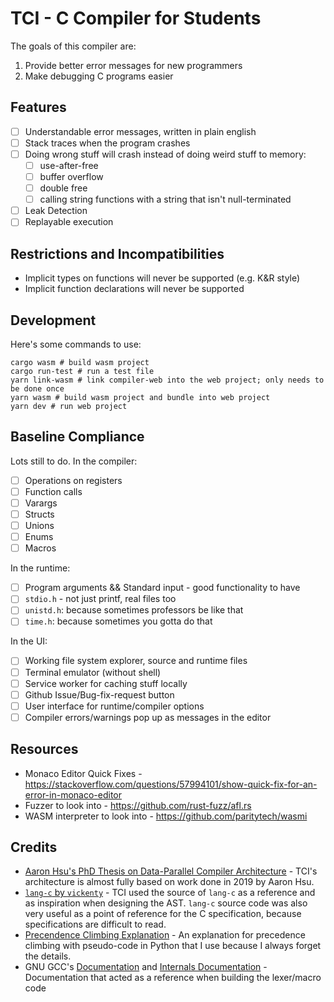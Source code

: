 # TCI - C Compiler for Students
The goals of this compiler are:

1. Provide better error messages for new programmers
2. Make debugging C programs easier

## Features
- [ ] Understandable error messages, written in plain english
- [ ] Stack traces when the program crashes
- [ ] Doing wrong stuff will crash instead of doing weird stuff to memory:
  - [ ] use-after-free
  - [ ] buffer overflow
  - [ ] double free
  - [ ] calling string functions with a string that isn't null-terminated
- [ ] Leak Detection
- [ ] Replayable execution

## Restrictions and Incompatibilities
- Implicit types on functions will never be supported (e.g. K&R style)
- Implicit function declarations will never be supported

## Development
Here's some commands to use:

```shell
cargo wasm # build wasm project
cargo run-test # run a test file
yarn link-wasm # link compiler-web into the web project; only needs to be done once
yarn wasm # build wasm project and bundle into web project
yarn dev # run web project
```

## Baseline Compliance
Lots still to do. In the compiler:

- [ ] Operations on registers
- [ ] Function calls
- [ ] Varargs
- [ ] Structs
- [ ] Unions
- [ ] Enums
- [ ] Macros

In the runtime:

- [ ] Program arguments && Standard input - good functionality to have
- [ ] `stdio.h` - not just printf, real files too
- [ ] `unistd.h`: because sometimes professors be like that
- [ ] `time.h`: because sometimes you gotta do that

In the UI:

- [ ] Working file system explorer, source and runtime files
- [ ] Terminal emulator (without shell)
- [ ] Service worker for caching stuff locally
- [ ] Github Issue/Bug-fix-request button
- [ ] User interface for runtime/compiler options
- [ ] Compiler errors/warnings pop up as messages in the editor

## Resources
- Monaco Editor Quick Fixes - https://stackoverflow.com/questions/57994101/show-quick-fix-for-an-error-in-monaco-editor
- Fuzzer to look into - https://github.com/rust-fuzz/afl.rs
- WASM interpreter to look into - https://github.com/paritytech/wasmi

## Credits
- [Aaron Hsu's PhD Thesis on Data-Parallel Compiler Architecture](https://scholarworks.iu.edu/dspace/handle/2022/24749) -
  TCI's architecture is almost fully based on work done in 2019 by Aaron Hsu.
- [`lang-c` by `vickenty`](https://github.com/vickenty/lang-c) -
  TCI used the source of `lang-c` as a reference and as inspiration when designing the AST.
  `lang-c` source code was also very useful as a point of reference for the C specification,
  because specifications are difficult to read.
- [Precendence Climbing Explanation](https://eli.thegreenplace.net/2012/08/02/parsing-expressions-by-precedence-climbing) -
  An explanation for precedence climbing with pseudo-code in Python that I use
  because I always forget the details.
- GNU GCC's [Documentation](https://gcc.gnu.org/onlinedocs/cpp/index.html)
  and [Internals Documentation](https://gcc.gnu.org/onlinedocs/cppinternals/index.html) - 
  Documentation that acted as a reference when building the lexer/macro code
